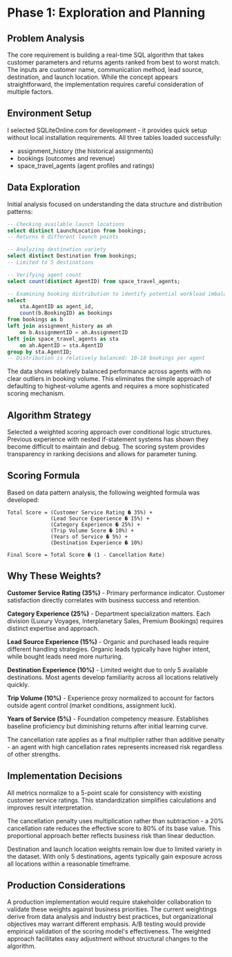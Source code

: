 # Phase 1: Exploration and Planning

## Problem Analysis

The core requirement is building a real-time SQL algorithm that takes customer parameters and returns agents ranked from best to worst match. The inputs are customer name, communication method, lead source, destination, and launch location. While the concept appears straightforward, the implementation requires careful consideration of multiple factors.

## Environment Setup

I selected SQLiteOnline.com for development - it provides quick setup without local installation requirements. All three tables loaded successfully:
- assignment_history (the historical assignments)  
- bookings (outcomes and revenue)
- space_travel_agents (agent profiles and ratings)

## Data Exploration

Initial analysis focused on understanding the data structure and distribution patterns:

```sql
-- Checking available launch locations
select distinct LaunchLocation from bookings;
-- Returns 6 different launch points

-- Analyzing destination variety
select distinct Destination from bookings;  
-- Limited to 5 destinations

-- Verifying agent count
select count(distinct AgentID) from space_travel_agents;

-- Examining booking distribution to identify potential workload imbalances
select 
    sta.AgentID as agent_id,
    count(b.BookingID) as bookings
from bookings as b
left join assignment_history as ah
    on b.AssignmentID = ah.AssignmentID
left join space_travel_agents as sta
    on ah.AgentID = sta.AgentID
group by sta.AgentID;
-- Distribution is relatively balanced: 10-18 bookings per agent
```

The data shows relatively balanced performance across agents with no clear outliers in booking volume. This eliminates the simple approach of defaulting to highest-volume agents and requires a more sophisticated scoring mechanism.

## Algorithm Strategy 

Selected a weighted scoring approach over conditional logic structures. Previous experience with nested if-statement systems has shown they become difficult to maintain and debug. The scoring system provides transparency in ranking decisions and allows for parameter tuning.

## Scoring Formula

Based on data pattern analysis, the following weighted formula was developed:

```
Total Score = (Customer Service Rating � 35%) + 
              (Lead Source Experience � 15%) + 
              (Category Experience � 25%) + 
              (Trip Volume Score � 10%) + 
              (Years of Service � 5%) + 
              (Destination Experience � 10%)

Final Score = Total Score � (1 - Cancellation Rate)
```

## Why These Weights?

**Customer Service Rating (35%)** - Primary performance indicator. Customer satisfaction directly correlates with business success and retention.

**Category Experience (25%)** - Department specialization matters. Each division (Luxury Voyages, Interplanetary Sales, Premium Bookings) requires distinct expertise and approach.

**Lead Source Experience (15%)** - Organic and purchased leads require different handling strategies. Organic leads typically have higher intent, while bought leads need more nurturing.

**Destination Experience (10%)** - Limited weight due to only 5 available destinations. Most agents develop familiarity across all locations relatively quickly.

**Trip Volume (10%)** - Experience proxy normalized to account for factors outside agent control (market conditions, assignment luck).

**Years of Service (5%)** - Foundation competency measure. Establishes baseline proficiency but diminishing returns after initial learning curve.

The cancellation rate applies as a final multiplier rather than additive penalty - an agent with high cancellation rates represents increased risk regardless of other strengths.

## Implementation Decisions

All metrics normalize to a 5-point scale for consistency with existing customer service ratings. This standardization simplifies calculations and improves result interpretation.

The cancellation penalty uses multiplication rather than subtraction - a 20% cancellation rate reduces the effective score to 80% of its base value. This proportional approach better reflects business risk than linear deduction.

Destination and launch location weights remain low due to limited variety in the dataset. With only 5 destinations, agents typically gain exposure across all locations within a reasonable timeframe.

## Production Considerations

A production implementation would require stakeholder collaboration to validate these weights against business priorities. The current weightings derive from data analysis and industry best practices, but organizational objectives may warrant different emphasis. A/B testing would provide empirical validation of the scoring model's effectiveness. The weighted approach facilitates easy adjustment without structural changes to the algorithm.